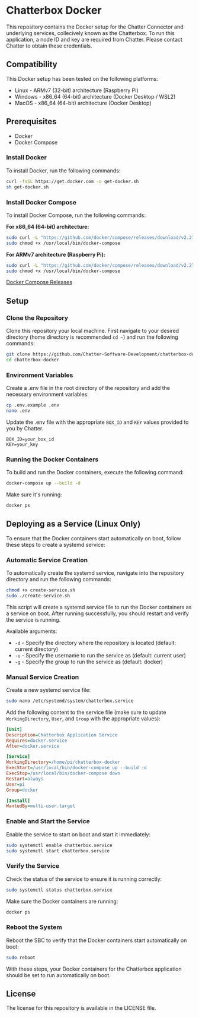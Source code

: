 # Chatterbox Docker
This repository contains the Docker setup for the Chatter Connector and underlying services, collecively known as the Chatterbox. To run this application, a node ID and key are required from Chatter. Please contact Chatter to obtain these credentials.

## Compatibility
This Docker setup has been tested on the following platforms:
- Linux - ARMv7 (32-bit) architecture (Raspberry Pi)
- Windows - x86_64 (64-bit) architecture (Docker Desktop / WSL2)
- MacOS - x86_64 (64-bit) architecture (Docker Desktop)

## Prerequisites
- Docker
- Docker Compose

### Install Docker
To install Docker, run the following commands:
```bash
curl -fsSL https://get.docker.com -o get-docker.sh
sh get-docker.sh
```

### Install Docker Compose
To install Docker Compose, run the following commands:

**For x86_64 (64-bit) architecture:**
```bash
sudo curl -L "https://github.com/docker/compose/releases/download/v2.27.0/docker-compose-linux-x86_64" -o /usr/local/bin/docker-compose
sudo chmod +x /usr/local/bin/docker-compose
```

**For ARMv7 architecture (Raspberry Pi):**
```bash
sudo curl -L "https://github.com/docker/compose/releases/download/v2.27.0/docker-compose-linux-armv7" -o /usr/local/bin/docker-compose
sudo chmod +x /usr/local/bin/docker-compose
```
[Docker Compose Releases](https://github.com/docker/compose/releases)

## Setup
### Clone the Repository
Clone this repository your local machine. First navigate to your desired directory (home directory is recommended `cd ~`) and run the following commands:
```bash
git clone https://github.com/Chatter-Software-Development/chatterbox-docker.git
cd chatterbox-docker
```

### Environment Variables
Create a .env file in the root directory of the repository and add the necessary environment variables:

```bash
cp .env.example .env
nano .env
```

Update the .env file with the appropriate `BOX_ID` and `KEY` values provided to you by Chatter.

```
BOX_ID=your_box_id
KEY=your_key
```

### Running the Docker Containers
To build and run the Docker containers, execute the following command:

```bash
docker-compose up --build -d
```

Make sure it's running:
    
```bash
docker ps
```

## Deploying as a Service (Linux Only)
To ensure that the Docker containers start automatically on boot, follow these steps to create a systemd service:

### Automatic Service Creation

To automatically create the systemd service, navigate into the repository directory and run the following commands:

```bash
chmod +x create-service.sh
sudo ./create-service.sh
```

This script will create a systemd service file to run the Docker containers as a service on boot. After running successfully, you should restart and verify the service is running.

Available arguments:
- `-d` - Specify the directory where the repository is located (default: current directory)
- `-u` - Specify the username to run the service as (default: current user)
- `-g` - Specify the group to run the service as (default: docker)

### Manual Service Creation
Create a new systemd service file:

```bash
sudo nano /etc/systemd/system/chatterbox.service
```
Add the following content to the service file (make sure to update `WorkingDirectory`, `User`, and `Group` with the appropriate values):

```ini
[Unit]
Description=Chatterbox Application Service
Requires=docker.service
After=docker.service

[Service]
WorkingDirectory=/home/pi/chatterbox-docker
ExecStart=/usr/local/bin/docker-compose up --build -d
ExecStop=/usr/local/bin/docker-compose down
Restart=always
User=pi
Group=docker

[Install]
WantedBy=multi-user.target
```

### Enable and Start the Service
Enable the service to start on boot and start it immediately:

```bash
sudo systemctl enable chatterbox.service
sudo systemctl start chatterbox.service
```

### Verify the Service
Check the status of the service to ensure it is running correctly:

```bash
sudo systemctl status chatterbox.service
```

Make sure the Docker containers are running:

```bash
docker ps
```

### Reboot the System
Reboot the SBC to verify that the Docker containers start automatically on boot:

```bash
sudo reboot
```

With these steps, your Docker containers for the Chatterbox application should be set to run automatically on boot.

## License
The license for this repository is available in the LICENSE file.